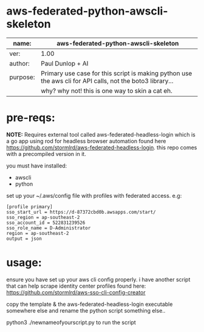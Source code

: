 # aws-federated-python-awscli-skeleton
|name:| aws-federated-python-awscli-skeleton|
|------|--------------|
|ver:| 1.00|
|author:| Paul Dunlop + AI|
|purpose:|Primary use case for this script is making python use the aws cli for API calls, not the boto3 library... 
||why? why not! this is one way to skin a cat eh.|

# pre-reqs:
**NOTE:** Requires external tool called aws-federated-headless-login which is a go app using rod for headless browser automation found here https://github.com/stormlrd/aws-federated-headless-login. this repo comes with a precompiled version in it.

you must have installed:
- awscli
- python

set up your ~/.aws/config file with profiles with federated access. e.g:

```
[profile primary]
sso_start_url = https://d-87372cbd0b.awsapps.com/start/
sso_region = ap-southeast-2
sso_account_id = 522831239526
sso_role_name = D-Administrator
region = ap-southeast-2
output = json
```

# usage:
ensure you have set up your aws cli config properly. i have another script that can help scrape identity center profiles found here: https://github.com/stormlrd/aws-sso-cli-config-creator

copy the template & the aws-federated-headless-login executable somewhere else and rename the python script something else..

python3 ./newnameofyourscript.py to run the script